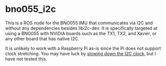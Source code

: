 # bno055\_i2c

This is a ROS node for the BNO055 IMU that communicates via I2C and without any dependencies besides libi2c-dev. It is specifically targeted at using a BNO055 with NVIDIA boards such as the TX1, TX2, and Xavier, or any other board that has native I2C.

It is unlikely to work with a Raspberry Pi as-is since the Pi does not support clock stretching. You may have luck by [slowing down the I2C clock](https://learn.adafruit.com/circuitpython-on-raspberrypi-linux/i2c-clock-stretching), but I have not tested this.
